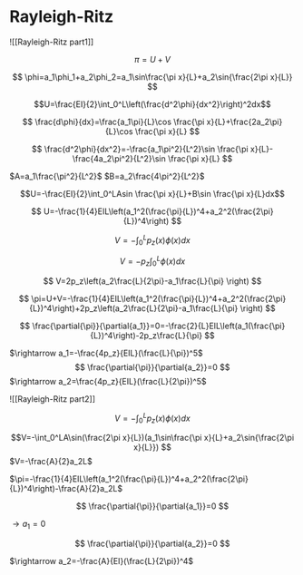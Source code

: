 # Rayleigh-Ritz

![[Rayleigh-Ritz part1]]

$$
\pi=U+V
$$

$$
\phi=a_1\phi_1+a_2\phi_2=a_1\sin\frac{\pi x}{L}+a_2\sin{\frac{2\pi x}{L}}
$$

$$U=\frac{EI}{2}\int_0^L\left(\frac{d^2\phi}{dx^2}\right)^2dx$$

$$
\frac{d\phi}{dx}=\frac{a_1\pi}{L}\cos \frac{\pi x}{L}+\frac{2a_2\pi}{L}\cos \frac{\pi x}{L}
$$

$$
\frac{d^2\phi}{dx^2}=-\frac{a_1\pi^2}{L^2}\sin \frac{\pi x}{L}-\frac{4a_2\pi^2}{L^2}\sin \frac{\pi x}{L}
$$

$A=a_1\frac{\pi^2}{L^2}$
$B=a_2\frac{4\pi^2}{L^2}$

$$U=-\frac{EI}{2}\int_0^LAsin \frac{\pi x}{L}+B\sin \frac{\pi x}{L}dx$$

$$
U=-\frac{1}{4}EIL\left(a_1^2(\frac{\pi}{L})^4+a_2^2(\frac{2\pi}{L})^4\right)
$$

$$V=-\int_0^Lp_z(x)\phi(x)dx$$

$$V=-p_z\int_0^L\phi(x)dx$$

$$
V=2p_z\left(a_2\frac{L}{2\pi}-a_1\frac{L}{\pi}        \right)
$$

$$
\pi=U+V=-\frac{1}{4}EIL\left(a_1^2(\frac{\pi}{L})^4+a_2^2(\frac{2\pi}{L})^4\right)+2p_z\left(a_2\frac{L}{2\pi}-a_1\frac{L}{\pi}        \right)
$$

$$
\frac{\partial{\pi}}{\partial{a_1}}=0=-\frac{2}{L}EIL\left(a_1(\frac{\pi}{L})^4\right)-2p_z\frac{L}{\pi}
$$

$\rightarrow a_1=-\frac{4p_z}{EIL}(\frac{L}{\pi})^5$
$$
\frac{\partial{\pi}}{\partial{a_2}}=0
$$
$\rightarrow a_2=\frac{4p_z}{EIL}(\frac{L}{2\pi})^5$


![[Rayleigh-Ritz part2]]

$$V=-\int_0^Lp_z(x)\phi(x)dx$$

$$V=-\int_0^LA\sin(\frac{2\pi x}{L})(a_1\sin\frac{\pi x}{L}+a_2\sin{\frac{2\pi x}{L}})
$$
$V=-\frac{A}{2}a_2L$

$\pi=-\frac{1}{4}EIL\left(a_1^2(\frac{\pi}{L})^4+a_2^2(\frac{2\pi}{L})^4\right)-\frac{A}{2}a_2L$

$$
\frac{\partial{\pi}}{\partial{a_1}}=0
$$

$\rightarrow a_1=0$

$$
\frac{\partial{\pi}}{\partial{a_2}}=0
$$

$\rightarrow a_2=-\frac{A}{EI}(\frac{L}{2\pi})^4$